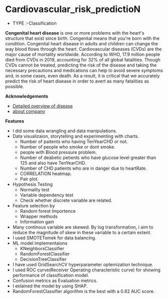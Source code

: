 # Cardiovascular_risk_predictioN
* TYPE :-Classification

**Congenital heart disease** is one or more problems with the heart's structure that exist since birth. Congenital means that you're born with the condition. Congenital heart disease in adults and children can change the way blood flows through the heart.
Cardiovascular diseases (CVDs) are the major cause of mortality worldwide. According to WHO, 17.9 million people died from CVDs in 2019, accounting for 32% of all global fatalities.
Though CVDs cannot be treated, predicting the risk of the disease and taking the necessary precautions and medications can help to avoid severe symptoms and, in some cases, even death.
As a result, it is critical that we accurately predict the risk of heart disease in order to avert as many fatalities as possible.

**Acknowledgements**
* <a href="https://my.clevelandclinic.org/health/diseases/21493-cardiovascular-disease">Detailed overview of disease</a>
* <a href="https://grow.almabetter.com/data-science/home">about company</a>

**Features**
* I did some data wrangling and  data manipulations.
* Data visualizaion, storytelling and experimenting with charts.
   - Number of paitents who having TenYearCHD or not.
   - Number of people who smoke or dont smoke.
   - people with Blood pressure problem.
   - Number of deabetic petients who have glucose level greater than 125 and also have TenYearCHD.
   - Number of CHD patients who are in danger due to heartRate.
   - CORRELATION heatmap.
   - Pair plot.
* Hypothesis Testing
   - Normality test
   - Variable dependency test
   - Check whether discrete variable are related.
* Feature selection by
   - Random forest Importence
   - Wrapper methods
   - Information gain
* Many continous variable are skewed. By log transformation, i aim to reduce the magnitude of skew in these variable to a certain extent.
* I used SMOTETomek for data balancing.
* ML model implementaions
   - KNeighborsClassifier
   - RandomForestClassifier
   - DecisionTreeClassifier
* I have used GridSearchCV hyperparameter optemization technique.
* I used ROC curve(Receiver Operating characteristic curve) for showing performance of classification model.
* Confusion metrics as Evaluation metrics.
* I exlained the model by using SHAP.
* RandomForestClassifier algorithm is the best with a 0.82 AUC score.


 
